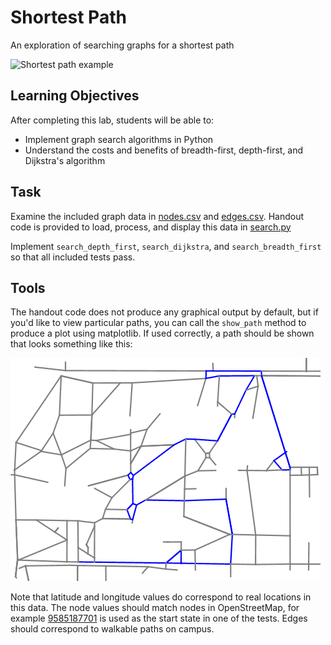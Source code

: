 Shortest Path
=============

An exploration of searching graphs for a shortest path

![Shortest path example](https://upload.wikimedia.org/wikipedia/commons/2/23/Dijkstras_progress_animation.gif)

Learning Objectives
-------------------

After completing this lab, students will be able to:

- Implement graph search algorithms in Python
- Understand the costs and benefits of breadth-first, depth-first, and Dijkstra's algorithm

Task
----

Examine the included graph data in [nodes.csv](nodes.csv) and [edges.csv](edges.csv). Handout code is provided to load, process, and display this data in [search.py](search.py)

Implement `search_depth_first`, `search_dijkstra`, and `search_breadth_first` so that all included tests pass.

Tools
-----

The handout code does not produce any graphical output by default, but if you'd like to view particular paths, you can call the `show_path` method to produce a plot using matplotlib. If used correctly, a path should be shown that looks something like this:

![DFS example](media/dfs.png)

Note that latitude and longitude values do correspond to real locations in this data. The node values should match nodes in OpenStreetMap, for example [9585187701](https://www.openstreetmap.org/node/9585187701) is used as the start state in one of the tests. Edges should correspond to walkable paths on campus.

